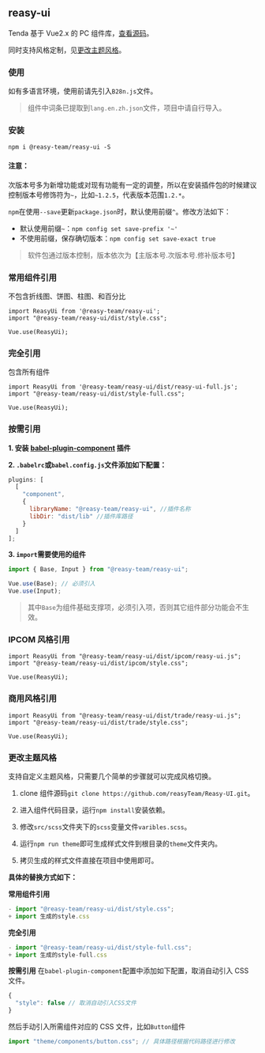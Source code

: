 ## reasy-ui

Tenda 基于 Vue2.x 的 PC 组件库，[查看源码](https://github.com/reasyTeam/Reasy-UI)。

同时支持风格定制，见[更改主题风格](#geng-gai-zhu-ti-feng-ge)。

### 使用

如有多语言环境，使用前请先引入`B28n.js`文件。

> 组件中词条已提取到`lang.en.zh.json`文件，项目中请自行导入。

### 安装

```
npm i @reasy-team/reasy-ui -S
```

#### 注意：

次版本号多为新增功能或对现有功能有一定的调整，所以在安装插件包的时候建议控制版本号修饰符为`~`，比如`~1.2.5`，代表版本范围`1.2.*`。

`npm`在使用`--save`更新`package.json`时，默认使用前缀`^`。修改方法如下：
- 默认使用前缀`~`：`npm config set save-prefix '~'`
- 不使用前缀，保存确切版本：`npm config set save-exact true`

> 软件包通过版本控制，版本依次为【主版本号.次版本号.修补版本号】

### 常用组件引用

不包含折线图、饼图、柱图、和百分比

```
import ReasyUi from '@reasy-team/reasy-ui';
import "@reasy-team/reasy-ui/dist/style.css";

Vue.use(ReasyUi);
```

### 完全引用

包含所有组件

```
import ReasyUi from '@reasy-team/reasy-ui/dist/reasy-ui-full.js';
import "@reasy-team/reasy-ui/dist/style-full.css";

Vue.use(ReasyUi);
```

### 按需引用

**1. 安装 [babel-plugin-component](https://www.npmjs.com/package/babel-plugin-component) 插件**

**2. `.babelrc`或`babel.config.js`文件添加如下配置：**

```js
plugins: [
  [
    "component",
    {
      libraryName: "@reasy-team/reasy-ui", //插件名称
      libDir: "dist/lib" //插件库路径
    }
  ]
];
```

**3. `import`需要使用的组件**

```js
import { Base, Input } from "@reasy-team/reasy-ui";

Vue.use(Base); // 必须引入
Vue.use(Input);
```

> 其中`Base`为组件基础支撑项，必须引入项，否则其它组件部分功能会不生效。

### IPCOM 风格引用

```
import ReasyUi from "@reasy-team/reasy-ui/dist/ipcom/reasy-ui.js";
import "@reasy-team/reasy-ui/dist/ipcom/style.css";

Vue.use(ReasyUi);
```

### 商用风格引用

```
import ReasyUi from "@reasy-team/reasy-ui/dist/trade/reasy-ui.js";
import "@reasy-team/reasy-ui/dist/trade/style.css";

Vue.use(ReasyUi);
```

### 更改主题风格

支持自定义主题风格，只需要几个简单的步骤就可以完成风格切换。

1. clone 组件源码`git clone https://github.com/reasyTeam/Reasy-UI.git`。

2. 进入组件代码目录，运行`npm install`安装依赖。

3. 修改`src/scss`文件夹下的`scss`变量文件`varibles.scss`。

4. 运行`npm run theme`即可生成样式文件到根目录的`theme`文件夹内。

5. 拷贝生成的样式文件直接在项目中使用即可。

**具体的替换方式如下：**

**常用组件引用**

```js
- import "@reasy-team/reasy-ui/dist/style.css";
+ import 生成的style.css
```

**完全引用**

```js
- import "@reasy-team/reasy-ui/dist/style-full.css";
+ import 生成的style-full.css
```

**按需引用**
在`babel-plugin-component`配置中添加如下配置，取消自动引入 CSS 文件。

```js
{
  "style": false // 取消自动引入CSS文件
}
```

然后手动引入所需组件对应的 CSS 文件，比如`Button`组件

```js
import "theme/components/button.css"; // 具体路径根据代码路径进行修改
```
